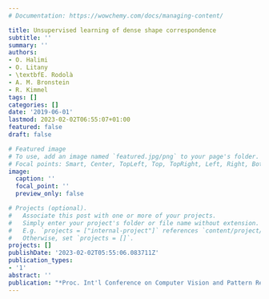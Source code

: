 ```yaml
---
# Documentation: https://wowchemy.com/docs/managing-content/

title: Unsupervised learning of dense shape correspondence
subtitle: ''
summary: ''
authors:
- O. Halimi
- O. Litany
- \textbfE. Rodolà
- A. M. Bronstein
- R. Kimmel
tags: []
categories: []
date: '2019-06-01'
lastmod: 2023-02-02T06:55:07+01:00
featured: false
draft: false

# Featured image
# To use, add an image named `featured.jpg/png` to your page's folder.
# Focal points: Smart, Center, TopLeft, Top, TopRight, Left, Right, BottomLeft, Bottom, BottomRight.
image:
  caption: ''
  focal_point: ''
  preview_only: false

# Projects (optional).
#   Associate this post with one or more of your projects.
#   Simply enter your project's folder or file name without extension.
#   E.g. `projects = ["internal-project"]` references `content/project/deep-learning/index.md`.
#   Otherwise, set `projects = []`.
projects: []
publishDate: '2023-02-02T05:55:06.083711Z'
publication_types:
- '1'
abstract: ''
publication: "*Proc. Int'l Conference on Computer Vision and Pattern Recognition (CVPR)*"
---
```

